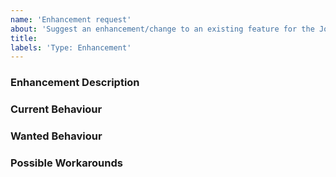 ```yaml
---
name: 'Enhancement request'
about: 'Suggest an enhancement/change to an existing feature for the JobRunr Pro Extension'
title:
labels: 'Type: Enhancement'
---
```


<!-- Please use markdown (https://guides.github.com/features/mastering-markdown/) semantics throughout the enhancement description. -->

### Enhancement Description

<!-- Please provide a description of the feature you envision. -->

### Current Behaviour

<!-- Please share the current behaviour of the JobRunr Pro Extension around this topic, if applicable. -->

### Wanted Behaviour

<!-- Please describe the desired outcome through the JobRunr Pro Extension around the suggested enhancement. -->

### Possible Workarounds

<!-- If applicable, share any workarounds for the described enhancement. -->
